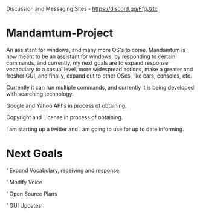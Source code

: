 Discussion and Messaging Sites - https://discord.gg/FfgJztc 
# Mandamtum-Project
An assistant for windows, and many more OS's to come. Mandamtum is now meant to be an assistant for windows, 
by responding to certain commands, and currently, my next goals are to expand response vocabulary to a casual level, 
more widespread actions, make a greater and fresher GUI, and finally, expand out to other OSes, like cars, consoles, etc. 

Currently it can run multiple commands, and currently it is being developed with searching technology. 

Google and Yahoo API's in process of obtaining. 

Copyright and License in process of obtaining. 

I am starting up a twitter and I am going to use for up to date informing.


# Next Goals
' Expand Vocabulary, receiving and response.

' Modify Voice

' Open Source Plans

' GUI Updates


